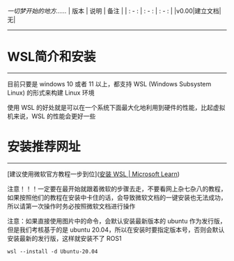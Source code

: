 *一切梦开始的地方……*
| 版本 | 说明 | 备注 |
| : - : | : - : | : - : |
|v0.00|建立文档|无|

---


# WSL简介和安装
---

目前只要是 windows 10 或者 11 以上，都支持 WSL (Windows Subsystem Linux) 的形式来构建 Linux 环境

使用 WSL 的好处就是可以在一个系统下面最大化地利用到硬件的性能，比起虚拟机来说，WSL 的性能会更好一些
# 安装推荐网址
---
[建议使用微软官方教程一步到位]([安装 WSL | Microsoft Learn](https://learn.microsoft.com/zh-cn/windows/wsl/install))

注意！！！一定要在最开始就跟着微软的步骤去走，不要看网上杂七杂八的教程，如果按照他们的教程在安装中卡住的话，会导致微软文档的一键安装也无法成功，所以请第一次操作时务必按照微软文档进行操作

注意：如果直接使用图片中的命令，会默认安装最新版本的 ubuntu 作为发行版，但是我们考核基于的是 ubuntu 20.04，所以在安装时要指定版本号，否则会默认安装最新的发行版，这样就安装不了 ROS1


```shell
wsl --install -d Ubuntu-20.04
```

